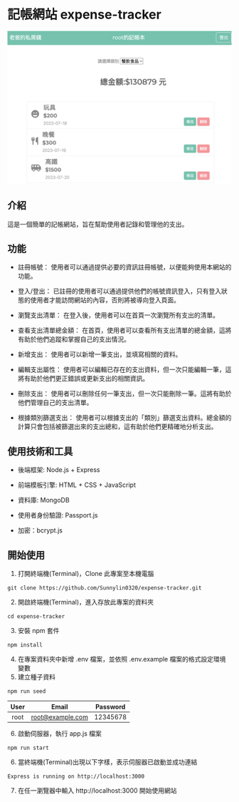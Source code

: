 # 記帳網站 expense-tracker
![Index page for expense-tracker](expense-tracker.png)
## 介紹
這是一個簡單的記帳網站，旨在幫助使用者記錄和管理他的支出。


## 功能

- 註冊帳號：
使用者可以通過提供必要的資訊註冊帳號，以便能夠使用本網站的功能。

- 登入/登出：
已註冊的使用者可以通過提供他們的帳號資訊登入，只有登入狀態的使用者才能訪問網站的內容，否則將被導向登入頁面。

- 瀏覽支出清單：
在登入後，使用者可以在首頁一次瀏覽所有支出的清單。

- 查看支出清單總金額：
在首頁，使用者可以查看所有支出清單的總金額，這將有助於他們追蹤和掌握自己的支出情況。

- 新增支出：
使用者可以新增一筆支出，並填寫相關的資料。

- 編輯支出屬性：
使用者可以編輯已存在的支出資料，但一次只能編輯一筆，這將有助於他們更正錯誤或更新支出的相關資訊。

- 刪除支出：
使用者可以刪除任何一筆支出，但一次只能刪除一筆。這將有助於他們管理自己的支出清單。

- 根據類別篩選支出：
使用者可以根據支出的「類別」篩選支出資料。總金額的計算只會包括被篩選出來的支出總和，這有助於他們更精確地分析支出。

## 使用技術和工具

- 後端框架: Node.js + Express

- 前端模板引擎: HTML + CSS + JavaScript

- 資料庫: MongoDB

- 使用者身份驗證: Passport.js

- 加密：bcrypt.js

## 開始使用

1. 打開終端機(Terminal)，Clone 此專案至本機電腦

```
git clone https://github.com/Sunnylin0320/expense-tracker.git
```

2. 開啟終端機(Terminal)，進入存放此專案的資料夾

```
cd expense-tracker
```

3. 安裝 npm 套件

```
npm install
```

4. 在專案資料夾中新增 .env 檔案，並依照 .env.example 檔案的格式設定環境變數
5. 建立種子資料

  ```
  npm run seed
  ```
| User | Email             | Password |
| :---:| :---------------: | :------: |
| root | root@example.com | 12345678 |        

6. 啟動伺服器，執行 app.js 檔案

```
npm run start
```

6. 當終端機(Terminal)出現以下字樣，表示伺服器已啟動並成功連結

```
Express is running on http://localhost:3000
```

7. 在任一瀏覽器中輸入 http://localhost:3000 開始使用網站
